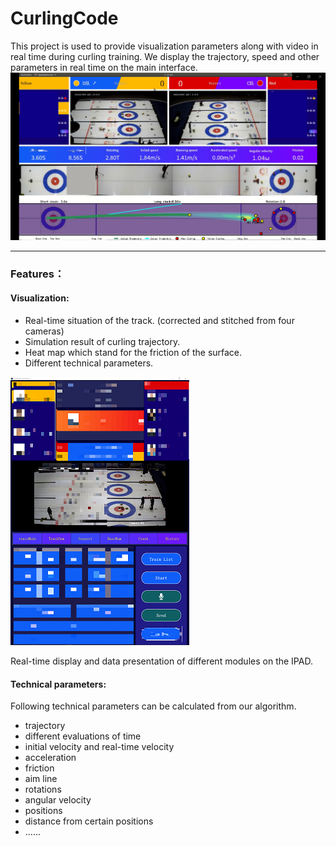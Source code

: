 # CurlingCode
This project is used to provide visualization parameters along with video in real time during curling training. We display the trajectory, speed and other parameters in real time on the main interface.
![](images/vis.png)
<!-- <img src="https://github.com/sunwenzhang1996/CurlingCode/blob/main/images/vis.png" width="100px"> -->
-------------
### Features：
#### Visualization:
- Real-time situation of the track. (corrected and stitched from four cameras)
- Simulation result of curling trajectory.
- Heat map which stand for the friction of the surface.
- Different technical parameters.

![](images/ipad.png)

Real-time display and data presentation of different modules on the IPAD.
#### Technical parameters:

Following technical parameters can be calculated from our algorithm. 
- trajectory
- different evaluations of time
- initial velocity and real-time velocity
- acceleration
- friction
- aim line
- rotations
- angular velocity
- positions
- distance from certain positions
- ......


